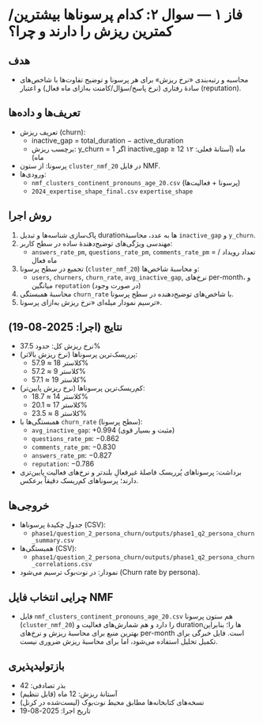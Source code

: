 # فاز ۱ — سوال ۲: کدام پرسوناها بیشترین/کمترین ریزش را دارند و چرا؟

## هدف
- محاسبه و رتبه‌بندی «نرخ ریزش» برای هر پرسونا و توضیح تفاوت‌ها با شاخص‌های سادهٔ رفتاری (نرخ پاسخ/سؤال/کامنت به‌ازای ماه فعال) و اعتبار (reputation).

## تعریف‌ها و داده‌ها
- تعریف ریزش (churn):
  - inactive_gap = total_duration − active_duration
  - برچسب ریزش: y_churn = 1 اگر inactive_gap ≥ 12 ماه (آستانهٔ فعلی: ۱۲ ماه)
- پرسونا: از ستون `cluster_nmf_20` در فایل NMF.
- ورودی‌ها:
  - `nmf_clusters_continent_pronouns_age_20.csv` (پرسونا + فعالیت‌ها)
  - `2024_expertise_shape_final.csv` `expertise_shape`

## روش اجرا
1. پاک‌سازی شناسه‌ها و تبدیل durationها به عدد، محاسبهٔ `inactive_gap` و `y_churn`.
2. مهندسی ویژگی‌های توضیح‌دهندهٔ ساده در سطح کاربر:
   - `answers_rate_pm`, `questions_rate_pm`, `comments_rate_pm` = تعداد رویداد / ماه فعال
3. تجمیع در سطح پرسونا (`cluster_nmf_20`) و محاسبهٔ شاخص‌ها:
   - `users`, `churners`, `churn_rate`, `avg_inactive_gap`, نرخ‌های per-month، و میانگین `reputation` (در صورت وجود)
4. محاسبهٔ همبستگی `churn_rate` با شاخص‌های توضیح‌دهنده در سطح پرسونا.
5. ترسیم نمودار میله‌ای «نرخ ریزش به‌ازای پرسونا».

## نتایج (اجرا: 2025-08-19)
- نرخ ریزش کل: حدود 37.5%
- پرریسک‌ترین پرسوناها (نرخ ریزش بالاتر):
  - کلاستر 18 ≈ 57.9%
  - کلاستر 9 ≈ 57.2%
  - کلاستر 19 ≈ 57.1%
- کم‌ریسک‌ترین پرسوناها (نرخ ریزش پایین‌تر):
  - کلاستر 14 ≈ 18.7%
  - کلاستر 17 ≈ 20.1%
  - کلاستر 8 ≈ 23.5%
- همبستگی‌ها با `churn_rate` (سطح پرسونا):
  - `avg_inactive_gap`: +0.994 (مثبت و بسیار قوی)
  - `questions_rate_pm`: −0.862
  - `comments_rate_pm`: −0.830
  - `answers_rate_pm`: −0.827
  - `reputation`: −0.786
- برداشت: پرسوناهای پُرریسک فاصلهٔ غیرفعالِ بلندتر و نرخ‌های فعالیت پایین‌تری دارند؛ پرسوناهای کم‌ریسک دقیقاً برعکس.

## خروجی‌ها
- جدول چکیدهٔ پرسوناها (CSV):
  - `phase1/question_2_persona_churn/outputs/phase1_q2_persona_churn_summary.csv`
- همبستگی‌ها (CSV):
  - `phase1/question_2_persona_churn/outputs/phase1_q2_persona_churn_correlations.csv`
- نمودار: در نوت‌بوک ترسیم می‌شود (Churn rate by persona).


## چرایی انتخاب فایل NMF
- فایل `nmf_clusters_continent_pronouns_age_20.csv` هم ستون پرسونا (`cluster_nmf_20`) را دارد و هم شمارش‌های فعالیت و durationها را؛ بنابراین بهترین منبع برای محاسبهٔ ریزش و نرخ‌های per-month است. فایل خبرگی برای تکمیل تحلیل استفاده می‌شود، اما برای محاسبهٔ ریزش ضروری نیست.

## بازتولیدپذیری
- بذر تصادفی: 42
- آستانهٔ ریزش: 12 ماه (قابل تنظیم)
- نسخه‌های کتابخانه‌ها مطابق محیط نوت‌بوک (لیست‌شده در کرنل)
- تاریخ اجرا: 2025-08-19

